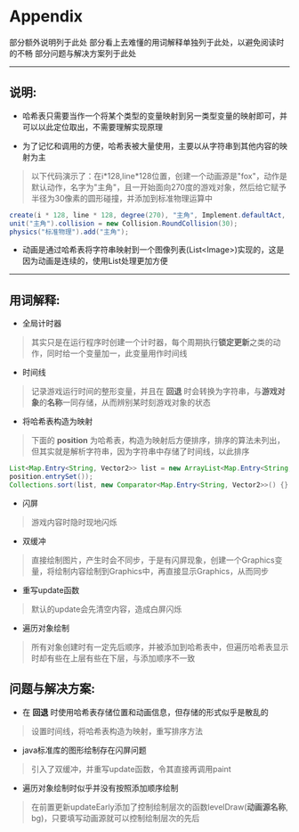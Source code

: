 # Appendix

部分额外说明列于此处
部分看上去难懂的用词解释单独列于此处，以避免阅读时的不畅 
部分问题与解决方案列于此处
***
## 说明:
* 哈希表只需要当作一个将某个类型的变量映射到另一类型变量的映射即可，并可以以此定位取出，不需要理解实现原理

* 为了记忆和调用的方便，哈希表被大量使用，主要以从字符串到其他内容的映射为主  
  
>以下代码演示了：在i\*128,line\*128位置，创建一个动画源是"fox"，动作是默认动作，名字为"主角"，且一开始面向270度的游戏对象，然后给它赋予半径为30像素的圆形碰撞，并添加到标准物理运算中

```java
create(i * 128, line * 128, degree(270), "主角", Implement.defaultAct, the("fox"));
unit("主角").collision = new Collision.RoundCollision(30);
physics("标准物理").add("主角");
```

* 动画是通过哈希表将字符串映射到一个图像列表\(List\<Image\>\)实现的，这是因为动画是连续的，使用List处理更加方便

***
## 用词解释:
* 全局计时器

>其实只是在运行程序时创建一个计时器，每个周期执行**锁定更新**之类的动作，同时给一个变量加一，此变量用作时间线

* 时间线

>记录游戏运行时间的整形变量，并且在 **回退** 时会转换为字符串，与**游戏对象**的**名称**一同存储，从而辨别某时刻游戏对象的状态

* 将哈希表构造为映射

>下面的 **position** 为哈希表，构造为映射后方便排序，排序的算法未列出，但其实就是解析字符串，因为字符串中存储了时间线，以此排序

```java
List<Map.Entry<String, Vector2>> list = new ArrayList<Map.Entry<String, Vector2>>(
position.entrySet());
Collections.sort(list, new Comparator<Map.Entry<String, Vector2>>() {}
```

* 闪屏

>游戏内容时隐时现地闪烁

* 双缓冲

>直接绘制图片，产生时会不同步，于是有闪屏现象，创建一个Graphics变量，将绘制内容绘制到Graphics中，再直接显示Graphics，从而同步

* 重写update函数

>默认的update会先清空内容，造成白屏闪烁

* 遍历对象绘制

>所有对象创建时有一定先后顺序，并被添加到哈希表中，但遍历哈希表显示时却有些在上层有些在下层，与添加顺序不一致

## 问题与解决方案:

* 在 **回退** 时使用哈希表存储位置和动画信息，但存储的形式似乎是散乱的

>设置时间线，将哈希表构造为映射，重写排序方法

* java标准库的图形绘制存在闪屏问题

>引入了双缓冲，并重写update函数，令其直接再调用paint

* 遍历对象绘制时似乎并没有按照添加顺序绘制

>在前置更新updateEarly添加了控制绘制层次的函数levelDraw(**动画源名称**, bg)，只要填写动画源就可以控制绘制层次的先后